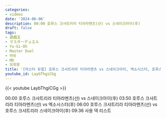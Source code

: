 ```yaml
---
categories:
- videos
date: '2024-06-06'
description: 00:00 호루스 크샤트리라 티아라멘츠(선) vs 스네이크아이(후)
draft: false
tags:
- 遊戯王
- マスターデュエル
- Yu-Gi-Oh
- Master Duel
- 마듀
- MD
- 유희왕
title: '[마스터 듀얼] 호루스 크샤트리라 티아라멘츠 vs 스네이크아이, 엑소시스터, 호루스 크샤트리라 스네이크아이'
youtube_id: LaybThgiCGg
---
```



{{< youtube LaybThgiCGg >}}

00:00 호루스 크샤트리라 티아라멘츠(선) vs 스네이크아이(후)
03:50 호루스 크샤트리라 티아라멘츠(선) vs 엑소시스터(후)
06:00 호루스 크샤트리라 티아라멘츠(선) vs 호루스 크샤트리라 스네이크아이(후)
09:36 사용 덱 리스트